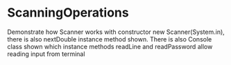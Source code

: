 # ScanningOperations
Demonstrate how Scanner works with constructor new Scanner(System.in), there is also nextDouble instance method shown. There is also Console class shown which instance methods readLine and readPassword allow reading input from terminal
